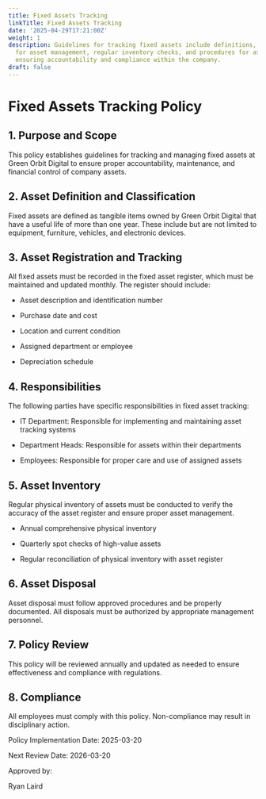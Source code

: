 ```yaml
---
title: Fixed Assets Tracking
linkTitle: Fixed Assets Tracking
date: '2025-04-29T17:21:00Z'
weight: 1
description: Guidelines for tracking fixed assets include definitions, responsibilities
  for asset management, regular inventory checks, and procedures for asset disposal,
  ensuring accountability and compliance within the company.
draft: false
---
```


# Fixed Assets Tracking Policy

## 1. Purpose and Scope

This policy establishes guidelines for tracking and managing fixed assets at Green Orbit Digital to ensure proper accountability, maintenance, and financial control of company assets.

## 2. Asset Definition and Classification

Fixed assets are defined as tangible items owned by Green Orbit Digital that have a useful life of more than one year. These include but are not limited to equipment, furniture, vehicles, and electronic devices.

## 3. Asset Registration and Tracking

All fixed assets must be recorded in the fixed asset register, which must be maintained and updated monthly. The register should include:

- Asset description and identification number

- Purchase date and cost

- Location and current condition

- Assigned department or employee

- Depreciation schedule

## 4. Responsibilities

The following parties have specific responsibilities in fixed asset tracking:

- IT Department: Responsible for implementing and maintaining asset tracking systems

- Department Heads: Responsible for assets within their departments

- Employees: Responsible for proper care and use of assigned assets

## 5. Asset Inventory

Regular physical inventory of assets must be conducted to verify the accuracy of the asset register and ensure proper asset management.

- Annual comprehensive physical inventory

- Quarterly spot checks of high-value assets

- Regular reconciliation of physical inventory with asset register

## 6. Asset Disposal

Asset disposal must follow approved procedures and be properly documented. All disposals must be authorized by appropriate management personnel.

## 7. Policy Review

This policy will be reviewed annually and updated as needed to ensure effectiveness and compliance with regulations.

## 8. Compliance

All employees must comply with this policy. Non-compliance may result in disciplinary action.

Policy Implementation Date: 2025-03-20

Next Review Date: 2026-03-20

Approved by:

Ryan Laird